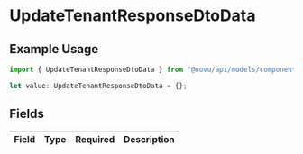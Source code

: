 # UpdateTenantResponseDtoData

## Example Usage

```typescript
import { UpdateTenantResponseDtoData } from "@novu/api/models/components";

let value: UpdateTenantResponseDtoData = {};
```

## Fields

| Field       | Type        | Required    | Description |
| ----------- | ----------- | ----------- | ----------- |